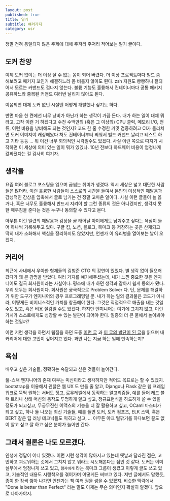 ```yaml
---
layout: post
published: true
title: 일기
subtitle: 여러가지
category: usr
---
```


 정말 전혀 통일되지 않은 주제에 대해 주저리 주저리 적어보는 일기
 글이다.


## 도커 찬양
 이제 도커 없이는 더 이상 살 수 없는 몸이 되어 버렸다. 더 이상
 프로젝트마다 빌드 좀 해보려고 패키지 꼬인거 해결하느라 몸 비틀지
 않아도 된다. zsh 지원도 빵빵하니 잘되어서 모르는 커맨드도 겁나지
 않는다. 볼륨 기능도 훌륭해서 컨테이너마다 공통 패키지 공유하느라
 중복된 커맨드 여러번 날리지 않아도 된다.

 이쯤되면 대체 도커 없던 시절엔 어떻게 개발했나 싶기도 하다.


 반면 마음 한 켠에선 너무 낭비가 아닌가 하는 생각이 가끔 든다. 내가
 하는 일이 대체 뭐라고, 고작 이런 거 하겠다고 수천 수백만의 (혹은 그
 이상의) CPU 클럭, 메모리 I/O, 전류, 이런 비용을 낭비해도 되는 것인지?
 코드 한 줄 수정한 커밋 검증하려고 CI가 돌라치면 도커 이미지야
 캐싱해놨다 쳐도 컨테이너부터 띄워서 빌드 커맨드 날리고 테스트 하고
 기타 등등 ... 뭐 이건 너무 회의적인 시각일수도 있겠다. 사실 이런
 쪽으로 따지기 시작하면 이 세상에 의미 있는 일이 뭐가 있겠나. 10년
 전보다 하드웨어 비용이 엄청나게 값싸졌다는 걸 감사히 여기자.

## 생각들
 요즘 여러 블로그 포스팅을 읽으며 곱씹는 취미가 생겼다. 역시 세상은
 넓고 대단한 사람들은 많더라. 이런 훌륭한 사람들이 스스로의 시간을
 들여서 본인의 이성적인 깨달음과 감성적인 감상을 압축해서 글로 남기는
 건 정말 고마운 일이다. 사실 이런 글들이 늘 옳거나, 혹은 너무도
 훌륭해서 반드시 지켜야 할 그런 종류의 것은 아니겠지만, 생각지 못한
 깨우침을 준다는 것은 누구나 동의할 수 있다고 본다.

 아무튼 이런 일련의 깨달음과 감상을 곧 태어날 아이에게도 남겨주고
 싶다는 욕심이 들어 하나씩 기록해두고 있다. 구글 킵, 노션, 블로그,
 북마크 등 저장하는 곳은 산재되고 딱히 내가 소화해서 핵심을 정리하지도
 않았지만, 언젠가 이 유리병을 열어보는 날이 오겠지.

## 커리어
 최근에 사내에서 우아한 형제들의 김범준 CTO 의 강연이 있었다. 별 생각
 없이 들으러 갔다가 꽤 큰 감명을 받았다. 여러 가지를 얘기해주셨는데,
 내가 느낀 중요한 것은 엔지니어도 결국 회사원이라는 사실이다. 평소에
 내가 하던 생각과 같아서 쉽게 동의가 됐다. 우리 모두는
 회사원이다. 회사원은 궁극적으로 Problem Solver 다. 단, 문제를
 해결하기 위한 도구가 엔지니어의 경우 프로그래밍일 뿐. 내가 하는 일의
 결과물은 코드가 아니라, 어떻게든 비지니스적인 가치를 창출해야
 한다. 그것은 직접적으로 매출을 내는 것일 수도 있고, 혹은 비용 절감일
 수도 있겠다. 하지만 엔지니어는 여기에 그치지 않고, 이런 가치가
 스스로에게도 성장할 수 있는 발판이 되어야 한다. 일종의 더 큰 물에서
 놀아봐야 하는 것일까?

 이런 저런 생각을 하면서 웹질을 하던 도중 [이런
  글](http://youngrok.com/%EA%B0%9C%EB%B0%9C%EC%9E%90%20%EB%AA%B8%EA%B0%92%20%EC%95%88%20%EC%98%AC%EB%A6%AC%EA%B8%B0%EC%97%90%20%EB%8C%80%ED%95%9C%20%EB%82%B4%20%EC%83%9D%EA%B0%81)
  과 [이 글의 발단이 된 글](http://agile.egloos.com/5783372)을 읽으며
  내 커리어에 대한 고민이 깊어지고 있다. 과연 나는 지금 하는 일에
  만족하는지?


## 욕심
 배우고 싶은 기술들, 정확히는 숙달되고 싶은 것들이 늘어간다.

 풀-스택 엔지니어의 존재 여부는 미신이라고 생각하지만 적어도 목표로는
 할 수 있겠지. bootstrap을 이용해서 괜찮은 웹 UX 도 만들 줄 알고,
 Django나 Flask 같은 웹 프레임워크로 뚝딱 원하는 서버도 짓고,
 로우레벨에서 동작하는 알고리즘들, 예를 들어 레드 블랙 트리나 상태
 머신의 동작도 투명하게 알고 싶고, 정규표현식을 하드하게 쓸 수 있을
 정도가 되고싶고, 무궁무진한 이맥스의 기능을 더 잘 활용하고 싶고,
 OCaml 마스터가 되고 싶고, 하나 둘 나오는 최신 기술들, 예를 들면 도커,
 도커 컴포즈, ELK 스택, 혹은 BERT 같은 딥 러닝 테크닉들도 익히고 싶고,
 ... 아무튼 야크 털깎기를 하다보면 끝도 없이 알고 싶고 잘 하고 싶은
 분야가 늘어만 간다.


## 그래서 결론은 나도 모르겠다.
 인생에 정답이 어디 있겠나. 이런 저런 생각이 많아지고 있는데 옛날과
 달라진 점은, 고민하고 괴로워하는 것에서 그치지 않고 뭐라도
 시도해본다는 점인 것 같다. 도커는 이미 실무에서 엄청나게 쓰고 있고,
 `햄자에게` 라는 북마크 그룹이 생겼고 이렇게 글도 쓰고 있고, 기술적인
 내용도 시행착오를 겪어가며 어떻게든 써보고 있다. 저번 글에서도
 말했듯, 종이 한 장씩 쌓아 나가면 언젠가는 책 여러 권을 쌓을 수
 있겠지. 비슷한 맥락에서 "Done is better than Perfect" 라는 말도
 이제는 무슨 의미인지 확실히 알겠다. 앞으로 나아가야지.
